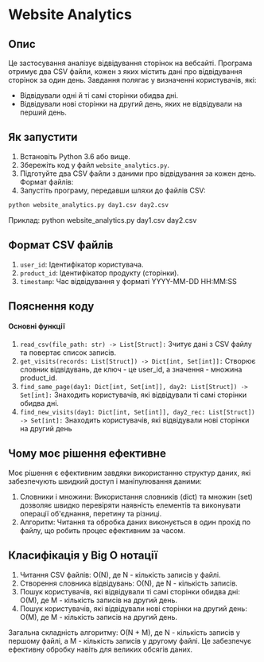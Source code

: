# Website Analytics

## Опис
Це застосування аналізує відвідування сторінок на вебсайті. Програма отримує два CSV файли, кожен з яких містить дані про відвідування сторінок за один день. Завдання полягає у визначенні користувачів, які:
- Відвідували одні й ті самі сторінки обидва дні.
- Відвідували нові сторінки на другий день, яких не відвідували на перший день.

## Як запустити
1. Встановіть Python 3.6 або вище.
2. Збережіть код у файл `website_analytics.py`.
3. Підготуйте два CSV файли з даними про відвідування за кожен день. Формат файлів:
4. Запустіть програму, передавши шляхи до файлів CSV:
```bash
python website_analytics.py day1.csv day2.csv
```
Приклад: python website_analytics.py day1.csv day2.csv

## Формат CSV файлів
1. `user_id`: Ідентифікатор користувача.
2. `product_id`: Ідентифікатор продукту (сторінки).
3. `timestamp`: Час відвідування у форматі YYYY-MM-DD HH:MM:SS

## Пояснення коду
#### Основні функції

1. `read_csv(file_path: str) -> List[Struct]:` Зчитує дані з CSV файлу та повертає список записів.
2. `get_visits(records: List[Struct]) -> Dict[int, Set[int]]:` Створює словник відвідувань, де ключ - це user_id, а значення - множина product_id.
3. `find_same_page(day1: Dict[int, Set[int]], day2: List[Struct]) -> Set[int]:` Знаходить користувачів, які відвідували ті самі сторінки обидва дні.
4. `find_new_visits(day1: Dict[int, Set[int]], day2_rec: List[Struct]) -> Set[int]:` Знаходить користувачів, які відвідували нові сторінки на другий день

## Чому моє рішення ефективне
Моє рішення є ефективним завдяки використанню структур даних, які забезпечують швидкий доступ і маніпулювання даними:

1. Словники і множини: Використання словників (dict) та множин (set) дозволяє швидко перевіряти наявність елементів та виконувати операції об'єднання, перетину та різниці.
2. Алгоритм: Читання та обробка даних виконується в один прохід по файлу, що робить процес ефективним за часом.

## Класифікація у Big O нотації
1. Читання CSV файлів: O(N), де N - кількість записів у файлі.
2. Створення словника відвідувань: O(N), де N - кількість записів.
3. Пошук користувачів, які відвідували ті самі сторінки обидва дні: O(M), де M - кількість записів на другий день.
4. Пошук користувачів, які відвідували нові сторінки на другий день: O(M), де M - кількість записів на другий день.

Загальна складність алгоритму: O(N + M), де N - кількість записів у першому файлі, а M - кількість записів у другому файлі. Це забезпечує ефективну обробку навіть для великих обсягів даних.

